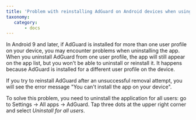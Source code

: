 ```yaml
---
title: 'Problem with reinstalling AdGuard on Android devices when using the app on multiple user profiles'
taxonomy:
   category:
       - docs
---
```

 
In Android 9 and later, if AdGuard is installed for more than one user profile on your device, you may encounter problems when uninstalling the app. When you uninstall AdGuard from one user profile, the app will still appear on the app list, but you won't be able to uninstall or reinstall it. It happens because AdGuard is installed for a different user profile on the device.
 
If you try to reinstall AdGuard after an unsuccessful removal attempt, you will see the error message "You can't install the app on your device".
 
To solve this problem, you need to uninstall the application for all users: go to Settings -> All apps -> AdGuard. Tap three dots at the upper right corner and select *Uninstall for all users*.